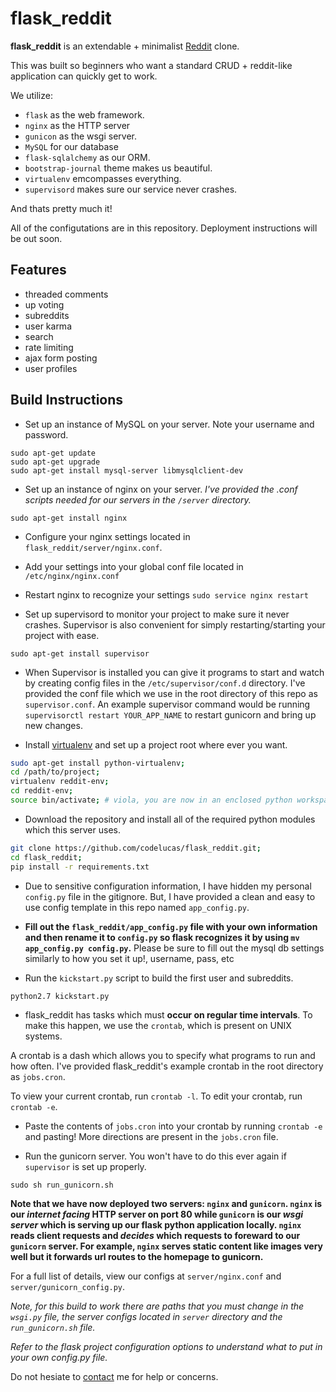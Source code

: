 flask\_reddit
=============

**flask_reddit** is an extendable + minimalist [Reddit](http://reddit.com) clone.

This was built so beginners who want a standard CRUD + reddit-like application
can quickly get to work.

We utilize: 
- `flask` as the web framework.
- `nginx` as the HTTP server  
- `gunicon` as the wsgi server.
- `MySQL` for our database 
- `flask-sqlalchemy` as our ORM.
- `bootstrap-journal` theme makes us beautiful.
- `virtualenv` emcompasses everything. 
- `supervisord` makes sure our service never crashes.

And thats pretty much it!

All of the configutations are in this repository. Deployment instructions 
will be out soon.

Features
--------
- threaded comments
- up voting
- subreddits
- user karma
- search
- rate limiting
- ajax form posting
- user profiles

Build Instructions
------------------

- Set up an instance of MySQL on your server. Note your username and password.

```
sudo apt-get update
sudo apt-get upgrade
sudo apt-get install mysql-server libmysqlclient-dev
```

- Set up an instance of nginx on your server. *I've provided the .conf scripts needed for our
servers in the `/server` directory.*

`sudo apt-get install nginx`

- Configure your nginx settings located in `flask_reddit/server/nginx.conf`.

- Add your settings into your global conf file located in `/etc/nginx/nginx.conf`

- Restart nginx to recognize your settings `sudo service nginx restart`

- Set up supervisord to monitor your project to make sure it never crashes.
Supervisor is also convenient for simply restarting/starting your project with ease.

`sudo apt-get install supervisor`

- When Supervisor is installed you can give it programs to start and watch by creating config 
files in the `/etc/supervisor/conf.d` directory. I've provided the conf file which we use
in the root directory of this repo as `supervisor.conf`. An example supervisor command 
would be running `supervisorctl restart YOUR_APP_NAME` to restart gunicorn and bring up new changes.

- Install [virtualenv](http://www.virtualenv.org/en/latest/virtualenv.html) and set up a project 
root where ever you want.

```bash
sudo apt-get install python-virtualenv;
cd /path/to/project;
virtualenv reddit-env;
cd reddit-env;
source bin/activate; # viola, you are now in an enclosed python workspace.
```

- Download the repository and  install all of the required python modules 
which this server uses.

```bash
git clone https://github.com/codelucas/flask_reddit.git;
cd flask_reddit;
pip install -r requirements.txt
```

- Due to sensitive configuration information, I have hidden my personal
`config.py` file in the gitignore. But, I have provided a clean and easy
to use config template in this repo named `app_config.py`. 

- **Fill out the `flask_reddit/app_config.py` file with your own information and then rename it to
`config.py` so flask recognizes it by using `mv app_config.py config.py`.**
Please be sure to fill out the mysql db settings similarly to how you set it up!, 
username, pass, etc

- Run the `kickstart.py` script to build the first user and subreddits.

`python2.7 kickstart.py`

- flask_reddit has tasks which must **occur on regular time intervals**. To make this
happen, we use the `crontab`, which is present on UNIX systems.

A crontab is a dash which allows you to specify what programs to run and how often.
I've provided flask_reddit's example crontab in the root directory as `jobs.cron`.

To view your current crontab, run `crontab -l`. To edit your crontab, run `crontab -e`.

- Paste the contents of `jobs.cron` into your crontab by running `crontab -e` and 
pasting! More directions are present in the `jobs.cron` file.

- Run the gunicorn server. You won't have to do this ever again if `supervisor` is set up
properly.

`sudo sh run_gunicorn.sh`

**Note that we have now deployed two servers: `nginx` and `gunicorn`. `nginx` is our
*internet facing* HTTP server on port 80 while `gunicorn` is our *wsgi server* which 
is serving up our flask python application locally. `nginx` reads client
requests and *decides* which requests to foreward to our `gunicorn` server. For example,
`nginx` serves static content like images very well but it forwards url routes 
to the homepage to gunicorn.**

For a full list of details, view our configs at `server/nginx.conf` and 
`server/gunicorn_config.py`.

*Note, for this build to work there are paths that you must change in the `wsgi.py` file, 
the server configs located in `server` directory and the `run_gunicorn.sh` file.*

*Refer to the flask project configuration options to understand what to put in your own
config.py file.*

Do not hesiate to <a href="http://codelucas.com">contact</a> me <Lucas Ou> for help or concerns.

